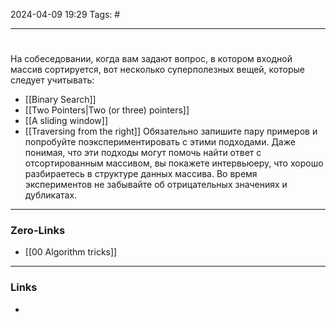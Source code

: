 2024-04-09 19:29 
Tags: #

___
#
На собеседовании, когда вам задают вопрос, в котором входной массив сортируется, вот несколько суперполезных вещей, которые следует учитывать:
- [[Binary Search]]
- [[Two Pointers|Two (or three) pointers]]
- [[A sliding window]]
- [[Traversing from the right]]
Обязательно запишите пару примеров и попробуйте поэкспериментировать с этими подходами. Даже понимая, что эти подходы могут помочь найти ответ с отсортированным массивом, вы покажете интервьюеру, что хорошо разбираетесь в структуре данных массива. Во время экспериментов не забывайте об отрицательных значениях и дубликатах.
___
### Zero-Links
- [[00 Algorithm tricks]]

___
### Links
- 